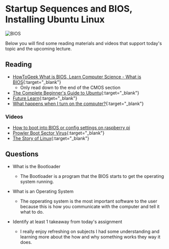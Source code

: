 # Startup Sequences and BIOS, Installing Ubuntu Linux

![BIOS](https://how2do.org/wp-content/uploads/2019/10/1572444628_How-to-update-the-PC-BIOS-UEFI.jpg)

Below you will find some reading materials and videos that support today's topic and the upcoming lecture.

## Reading

- [HowToGeek What is BIOS, Learn Computer Science - What is BIOS](https://www.learncomputerscienceonline.com/bios/){:target="_blank"} 
  - Only read down to the end of the CMOS section
- [The Complete Beginner's Guide to Ubuntu](https://www.lifewire.com/beginners-guide-to-ubuntu-2205722){:target="_blank"}
- [Future Learn](https://www.futurelearn.com/courses/computer-systems/0/steps/53497){:target="_blank"} 
- [What happens when I turn on the computer?](https://www.geeksforgeeks.org/what-happens-when-we-turn-on-computer/){:target="_blank"} 

### Videos

- [How to boot into BIOS or config settings on raspberry pi](https://www.youtube.com/watch?v=65p5dKQACv0)
- [Prowler Boot Sector Virus](https://www.youtube.com/watch?v=fSL4J0zhMcY){:target="_blank"} 
- [The Story of Linux](https://www.youtube.com/watch?v=5ocq6_3-nEw){:target="_blank"}

## Questions

- What is the Bootloader

  - The Bootloader is a program that the BIOS starts to get the operating system running.

- What is an Operating System

  - The opperating system is the most important software to the user because this is how you communicate with the computer and tell it what to do.

- Identify at least 1 takeaway from today's assignment

  - I really enjoy refreshing on subjects I had some understanding and learning more about the how and why something works they way it does.